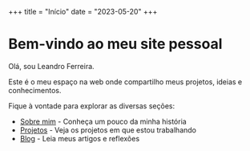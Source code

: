 +++
title = "Início"
date = "2023-05-20"
+++

# Bem-vindo ao meu site pessoal

Olá, sou Leandro Ferreira.

Este é o meu espaço na web onde compartilho meus projetos, ideias e conhecimentos.

Fique à vontade para explorar as diversas seções:
- [Sobre mim](/sobre/) - Conheça um pouco da minha história
- [Projetos](/projetos/) - Veja os projetos em que estou trabalhando
- [Blog](/posts/) - Leia meus artigos e reflexões 